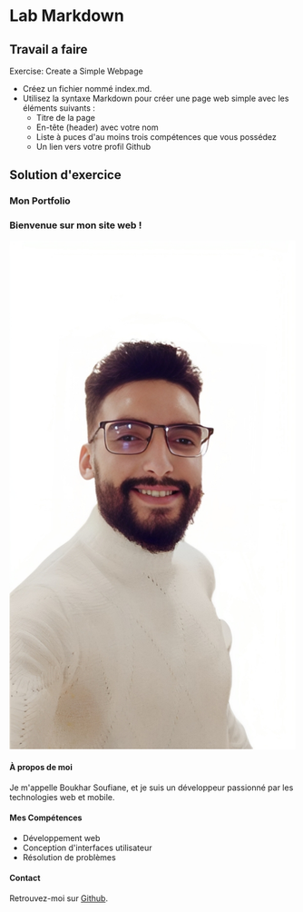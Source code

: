 # Lab Markdown

## Travail a faire 
Exercise: Create a Simple Webpage

- Créez un fichier nommé index.md.
- Utilisez la syntaxe Markdown pour créer une page web simple avec les éléments suivants :
    - Titre de la page
    - En-tête (header) avec votre nom
    - Liste à puces d'au moins trois compétences que vous possédez
    - Un lien vers votre profil Github


## Solution d'exercice

### Mon Portfolio

### Bienvenue sur mon site web !

![Mon Photo](img/photo.png)

#### À propos de moi
Je m'appelle Boukhar Soufiane, et je suis un développeur passionné par les technologies web et mobile.

#### Mes Compétences
- Développement web
- Conception d'interfaces utilisateur
- Résolution de problèmes

#### Contact
Retrouvez-moi sur [Github](https://github.com/boukharSoufiane1998).
